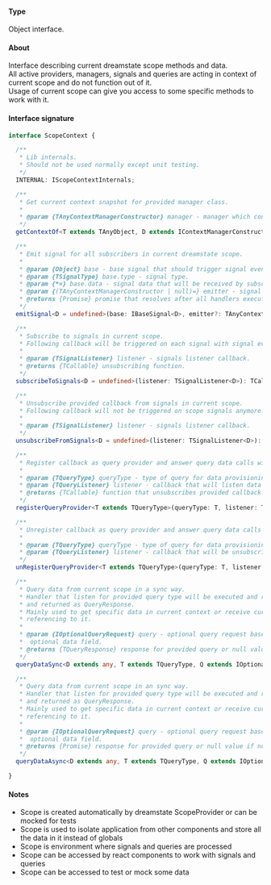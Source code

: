 #### Type
Object interface.

#### About
Interface describing current dreamstate scope methods and data. <br/>
All active providers, managers, signals and queries are acting in context of current scope and do not function out of it. <br/>
Usage of current scope can give you access to some specific methods to work with it.

#### Interface signature
```typescript
interface ScopeContext {

  /**
   * Lib internals.
   * Should not be used normally except unit testing.
   */
  INTERNAL: IScopeContextInternals;

  /**
   * Get current context snapshot for provided manager class.
   *
   * @param {TAnyContextManagerConstructor} manager - manager which context will be returned
   */
  getContextOf<T extends TAnyObject, D extends IContextManagerConstructor<T>>(manager: D): T;

  /**
   * Emit signal for all subscribers in current dreamstate scope.
   *
   * @param {Object} base - base signal that should trigger signal event for subscribers.
   * @param {TSignalType} base.type - signal type.
   * @param {*=} base.data - signal data that will be received by subscribers.
   * @param {(TAnyContextManagerConstructor | null)=} emitter - signal emitter reference.
   * @returns {Promise} promise that resolves after all handlers execution.
   */
  emitSignal<D = undefined>(base: IBaseSignal<D>, emitter?: TAnyContextManagerConstructor | null): ISignalEvent<D>;

  /**
   * Subscribe to signals in current scope.
   * Following callback will be triggered on each signal with signal event as first parameter.
   *
   * @param {TSignalListener} listener - signals listener callback.
   * @returns {TCallable} unsubscribing function.
   */
  subscribeToSignals<D = undefined>(listener: TSignalListener<D>): TCallable;

  /**
   * Unsubscribe provided callback from signals in current scope.
   * Following callback will not be triggered on scope signals anymore.
   *
   * @param {TSignalListener} listener - signals listener callback.
   */
  unsubscribeFromSignals<D = undefined>(listener: TSignalListener<D>): void;

  /**
   * Register callback as query provider and answer query data calls with it.
   *
   * @param {TQueryType} queryType - type of query for data provisioning.
   * @param {TQueryListener} listener - callback that will listen data queries and return evaluation data.
   * @returns {TCallable} function that unsubscribes provided callback.
   */
  registerQueryProvider<T extends TQueryType>(queryType: T, listener: TQueryListener<T, any>): TCallable;

  /**
   * Unregister callback as query provider and answer query data calls with it.
   *
   * @param {TQueryType} queryType - type of query for data provisioning.
   * @param {TQueryListener} listener - callback that will be unsubscribed from listening.
   */
  unRegisterQueryProvider<T extends TQueryType>(queryType: T, listener: TQueryListener<T, any>): void;

  /**
   * Query data from current scope in a sync way.
   * Handler that listen for provided query type will be executed and return value will be wrapped
   * and returned as QueryResponse.
   * Mainly used to get specific data in current context or receive current state of specific data without direct
   * referencing to it.
   *
   * @param {IOptionalQueryRequest} query - optional query request base for data retrieval, includes query type and
   *  optional data field.
   * @returns {TQueryResponse} response for provided query or null value if no handlers were found.
   */
  queryDataSync<D extends any, T extends TQueryType, Q extends IOptionalQueryRequest<D, T>>(query: Q): TQueryResponse<any>;

  /**
   * Query data from current scope in an sync way.
   * Handler that listen for provided query type will be executed and return value will be wrapped
   * and returned as QueryResponse.
   * Mainly used to get specific data in current context or receive current state of specific data without direct
   * referencing to it.
   *
   * @param {IOptionalQueryRequest} query - optional query request base for data retrieval, includes query type and
   *  optional data field.
   * @returns {Promise} response for provided query or null value if no handlers were found.
   */
  queryDataAsync<D extends any, T extends TQueryType, Q extends IOptionalQueryRequest<D, T>>(query: Q): Promise<TQueryResponse<any>>;

}
```

#### Notes
- Scope is created automatically by dreamstate ScopeProvider or can be mocked for tests
- Scope is used to isolate application from other components and store all the data in it instead of globals
- Scope is environment where signals and queries are processed
- Scope can be accessed by react components to work with signals and queries
- Scope can be accessed to test or mock some data
